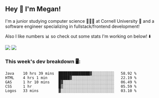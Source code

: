 ## Hey 👋 I'm Megan! 
I'm a junior studying computer science 👩🏻‍💻 at Cornell University 🐻 and a software engineer specializing in fullstack/frontend development!

Also I like numbers 📊 so check out some stats I'm working on below! ⬇️

<img src="https://github-readme-stats.meganyin13.vercel.app/api?username=meganyin13&show_icons=true&hide=stars&count_private=true" />

<img src="https://github-readme-stats.meganyin13.vercel.app/api/top-langs/?username=meganyin13&layout=compact&hide=Jupyter%20Notebook" />

### This week's dev breakdown 🖥:
<!--START_SECTION:waka-->
```text
Java    10 hrs 39 mins  ██████████████▓░░░░░░░░░░   58.92 % 
HTML    4 hrs 1 min     █████▓░░░░░░░░░░░░░░░░░░░   22.19 % 
GAS     1 hr 10 mins    █▓░░░░░░░░░░░░░░░░░░░░░░░   06.49 % 
CSS     1 hr            █▒░░░░░░░░░░░░░░░░░░░░░░░   05.59 % 
Logos   33 mins         ▓░░░░░░░░░░░░░░░░░░░░░░░░   03.10 % 
```
<!--END_SECTION:waka-->
